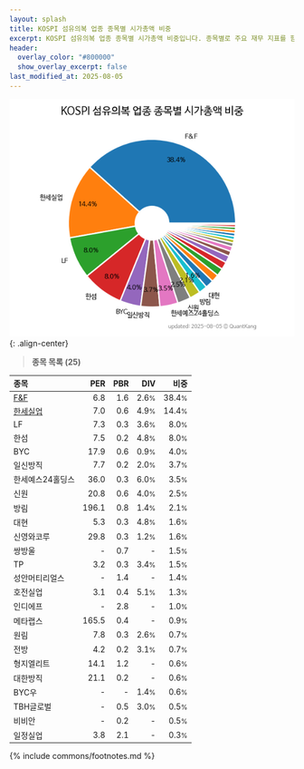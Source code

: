 ```yaml
---
layout: splash
title: KOSPI 섬유의복 업종 종목별 시가총액 비중
excerpt: KOSPI 섬유의복 업종 종목별 시가총액 비중입니다. 종목별로 주요 재무 지표를 함께 표시합니다.
header:
  overlay_color: "#800000"
  show_overlay_excerpt: false
last_modified_at: 2025-08-05
---
```



![KOSPI 섬유의복 업종 종목별 시가총액 비중](/stats/sector/images/kospi_업종_섬유의복_종목.png){: .align-center}


> **종목 목록 (25)**<a id="list"></a>

| **종목** | **PER** | **PBR** | **DIV** | **비중** |
| :------- | ------: | ------: | ------: | -------: |
| [F&F](/383220/) | 6.8 | 1.6 | 2.6<small>%</small> | 38.4<small>%</small> |
| [한세실업](/105630/) | 7.0 | 0.6 | 4.9<small>%</small> | 14.4<small>%</small> |
| LF | 7.3 | 0.3 | 3.6<small>%</small> | 8.0<small>%</small> |
| 한섬 | 7.5 | 0.2 | 4.8<small>%</small> | 8.0<small>%</small> |
| BYC | 17.9 | 0.6 | 0.9<small>%</small> | 4.0<small>%</small> |
| 일신방직 | 7.7 | 0.2 | 2.0<small>%</small> | 3.7<small>%</small> |
| 한세예스24홀딩스 | 36.0 | 0.3 | 6.0<small>%</small> | 3.5<small>%</small> |
| 신원 | 20.8 | 0.6 | 4.0<small>%</small> | 2.5<small>%</small> |
| 방림 | 196.1 | 0.8 | 1.4<small>%</small> | 2.1<small>%</small> |
| 대현 | 5.3 | 0.3 | 4.8<small>%</small> | 1.6<small>%</small> |
| 신영와코루 | 29.8 | 0.3 | 1.2<small>%</small> | 1.6<small>%</small> |
| 쌍방울 | - | 0.7 | - | 1.5<small>%</small> |
| TP | 3.2 | 0.3 | 3.4<small>%</small> | 1.5<small>%</small> |
| 성안머티리얼스 | - | 1.4 | - | 1.4<small>%</small> |
| 호전실업 | 3.1 | 0.4 | 5.1<small>%</small> | 1.3<small>%</small> |
| 인디에프 | - | 2.8 | - | 1.0<small>%</small> |
| 메타랩스 | 165.5 | 0.4 | - | 0.9<small>%</small> |
| 원림 | 7.8 | 0.3 | 2.6<small>%</small> | 0.7<small>%</small> |
| 전방 | 4.2 | 0.2 | 3.1<small>%</small> | 0.7<small>%</small> |
| 형지엘리트 | 14.1 | 1.2 | - | 0.6<small>%</small> |
| 대한방직 | 21.1 | 0.2 | - | 0.6<small>%</small> |
| BYC우 | - | - | 1.4<small>%</small> | 0.6<small>%</small> |
| TBH글로벌 | - | 0.5 | 3.0<small>%</small> | 0.5<small>%</small> |
| 비비안 | - | 0.2 | - | 0.5<small>%</small> |
| 일정실업 | 3.8 | 2.1 | - | 0.3<small>%</small> |

{% include commons/footnotes.md %}